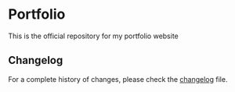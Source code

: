 # Portfolio
This is the official repository for my portfolio website

## Changelog
For a complete history of changes, please check the [changelog](/docs/changelog.md) file.
